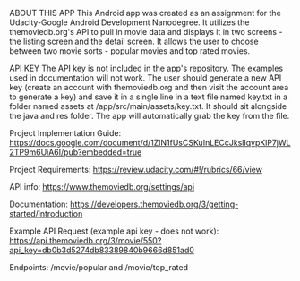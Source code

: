 ABOUT THIS APP
This Android app was created as an assignment for the Udacity-Google Android Development Nanodegree.  It utilizes the themoviedb.org's API to pull in movie data and displays it in two screens - the listing screen and the detail screen.  It allows the user to choose between two movie sorts - popular movies and top rated movies.  

API KEY
The API key is not included in the app's repository.  The examples used in documentation will not work.  The user should generate a new API key (create an account with themoviedb.org and then visit the account area to generate a key) and save it in a single line in a text file named key.txt in a folder named assets at /app/src/main/assets/key.txt. It should sit alongside the java and res folder. The app will automatically grab the key from the file.   

Project Implementation Guide:
https://docs.google.com/document/d/1ZlN1fUsCSKuInLECcJkslIqvpKlP7jWL2TP9m6UiA6I/pub?embedded=true

Project Requirements:
https://review.udacity.com/#!/rubrics/66/view

API info:
https://www.themoviedb.org/settings/api

Documentation:
https://developers.themoviedb.org/3/getting-started/introduction

Example API Request (example api key - does not work):
https://api.themoviedb.org/3/movie/550?api_key=db0b3d5274db83389840b9666d851ad0

Endpoints:
/movie/popular and /movie/top_rated
